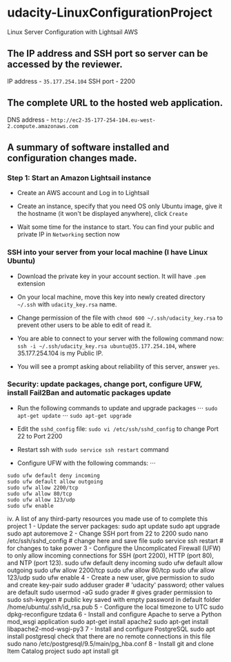 # udacity-LinuxConfigurationProject
Linux Server Configuration with Lightsail AWS 

## The IP address and SSH port so server can be accessed by the reviewer.
IP address - `35.177.254.104`
SSH port - 2200

## The complete URL to the hosted web application.

DNS address - `http://ec2-35-177-254-104.eu-west-2.compute.amazonaws.com`

## A summary of software installed and configuration changes made.

### Step 1: Start an Amazon Lightsail instance
* Create an AWS account and Log in to Lightsail

* Create an instance, specify that you need OS only Ubuntu image, give it the hostname (it won't be displayed anywhere), click `Create`

* Wait some time for the instance to start. You can find your public and private IP in `Networking` section now


### SSH into your server from your local machine (I have Linux Ubuntu)
* Download the private key in your account section. It will have `.pem` extension

* On your local machine, move this key into newly created directory `~/.ssh` with `udacity_key.rsa` name. 

* Change permission of the file with `chmod 600 ~/.ssh/udacity_key.rsa` to prevent other users to be able to edit of read it.

* You are able to connect to your server with the following command now: `ssh -i ~/.ssh/udacity_key.rsa ubuntu@35.177.254.104`, where 35.177.254.104 is my Public IP.

* You will see a prompt asking about reliability of this server, answer `yes`.

### Security: update packages, change port, configure UFW, install Fail2Ban and automatic packages update
* Run the following commands to update and upgrade packages
⋅⋅⋅ `sudo apt-get update`
⋅⋅⋅ `sudo apt-get upgrade`

* Edit the `sshd_config` file: `sudo vi /etc/ssh/sshd_config` to change Port 22 to Port 2200

* Restart ssh with `sudo service ssh restart` command

* Configure UFW with the following commands:
⋅⋅⋅
``` 
sudo ufw default deny incoming
sudo ufw default allow outgoing
sudo ufw allow 2200/tcp
sudo ufw allow 80/tcp 
sudo ufw allow 123/udp
sudo ufw enable
```
iv. A list of any third-party resources you made use of to complete this project
1 - Update the server packages: 
sudo apt update
sudo apt upgrade
sudo apt autoremove
2 - Change SSH port from 22 to 2200
sudo nano /etc/ssh/sshd_config # change here and save file 
sudo service ssh restart  # for changes to take power
3 - Configure the Uncomplicated Firewall (UFW) to only allow incoming connections for SSH (port 2200), HTTP (port 80), and NTP (port 123).
sudo ufw default deny incoming
sudo ufw default allow outgoing
sudo ufw allow 2200/tcp
sudo ufw allow 80/tcp 
sudo ufw allow 123/udp
sudo ufw enable
4 - Create a new user, give permission to sudo and create key-pair
sudo adduser grader # 'udacity' password; other values are default
sudo usermod -aG sudo grader # gives grader permission to sudo
ssh-keygen # public key saved with empty password in default folder /home/ubuntu/.ssh/id_rsa.pub
5 - Configure the local timezone to UTC
sudo dpkg-reconfigure tzdata
6 - Install and configure Apache to serve a Python mod_wsgi application
sudo apt-get install apache2
sudo apt-get install libapache2-mod-wsgi-py3
7 -  Install and configure PostgreSQL
sudo apt install postgresql 
check that there are no remote connections in this file
sudo nano /etc/postgresql/9.5/main/pg_hba.conf
8 - Install git and clone Item Catalog project
sudo apt install git


